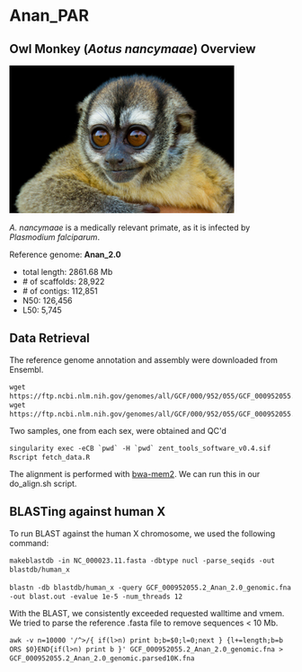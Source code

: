 # Anan_PAR

## Owl Monkey (*Aotus nancymaae*) Overview

<img src="img/owlmonkey.jpg" alt="owl monkey" width="400"/>

*A. nancymaae* is a medically relevant primate, as it is infected by *Plasmodium falciparum*.

Reference genome: **Anan_2.0**
- total length: 2861.68 Mb
- &#35; of scaffolds:  28,922
- &#35; of contigs: 112,851
- N50: 126,456
- L50: 5,745


## Data Retrieval
The reference genome annotation and assembly were downloaded from Ensembl.
```{bash}
wget https://ftp.ncbi.nlm.nih.gov/genomes/all/GCF/000/952/055/GCF_000952055.2_Anan_2.0/GCF_000952055.2_Anan_2.0_genomic.fna.gz
wget https://ftp.ncbi.nlm.nih.gov/genomes/all/GCF/000/952/055/GCF_000952055.2_Anan_2.0/GCF_000952055.2_Anan_2.0_genomic.gff.gz
```

Two samples, one from each sex, were obtained and QC'd
```{bash}
singularity exec -eCB `pwd` -H `pwd` zent_tools_software_v0.4.sif Rscript fetch_data.R
```
The alignment is performed with [bwa-mem2](https://github.com/bwa-mem2/bwa-mem2). 
We can run this in our do_align.sh script. 

## BLASTing against human X

To run BLAST against the human X chromosome, we used the following command:
```{bash}
makeblastdb -in NC_000023.11.fasta -dbtype nucl -parse_seqids -out blastdb/human_x 

blastn -db blastdb/human_x -query GCF_000952055.2_Anan_2.0_genomic.fna -out blast.out -evalue 1e-5 -num_threads 12
```

With the BLAST, we consistently exceeded requested walltime and vmem. We tried to parse the reference .fasta file to remove sequences < 10 Mb.

```{bash}
awk -v n=10000 '/^>/{ if(l>n) print b;b=$0;l=0;next } {l+=length;b=b ORS $0}END{if(l>n) print b }' GCF_000952055.2_Anan_2.0_genomic.fna > GCF_000952055.2_Anan_2.0_genomic.parsed10K.fna
```